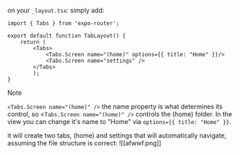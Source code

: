 on your `_layout.tsx`:
simply add:
```tsx
import { Tabs } from 'expo-router';  
  
export default function TabLayout() {  
    return (  
        <Tabs>  
            <Tabs.Screen name="(home)" options={{ title: "Home" }}/>  
            <Tabs.Screen name="settings" />  
        </Tabs>    
        );  
}
```
>[!note]
> `<Tabs.Screen name="(home)" />` the name property is what determines its control, so <`Tabs.Screen name="(home)" />` controls the (home) folder. In the view you can change it's name to "Home" via `options={{ title: "Home" }}`.

it will create two tabs, (home) and settings that will automatically navigate, assuming the file structure is correct:
![[afwwf.png]]